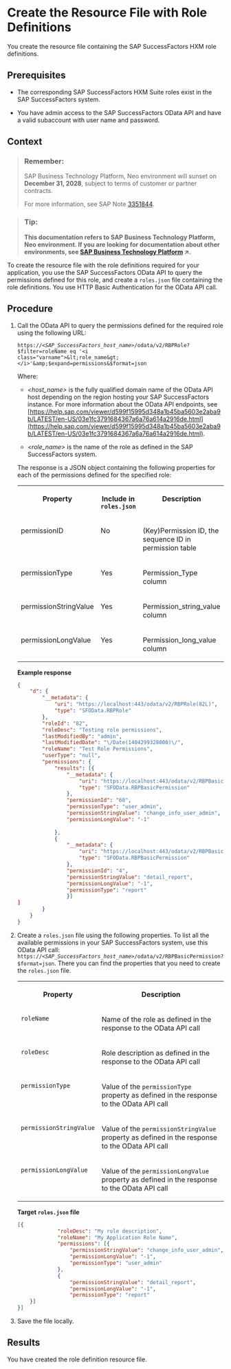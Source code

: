 <!-- loio93d5ce5346424596ac8dbe43b98a49ec -->

# Create the Resource File with Role Definitions

You create the resource file containing the SAP SuccessFactors HXM role definitions.



## Prerequisites

-   The corresponding SAP SuccessFactors HXM Suite roles exist in the SAP SuccessFactors system.

-   You have admin access to the SAP SuccessFactors OData API and have a valid subaccount with user name and password.




## Context

> ### Remember:  
> SAP Business Technology Platform, Neo environment will sunset on **December 31, 2028**, subject to terms of customer or partner contracts.
> 
> For more information, see SAP Note [3351844](https://me.sap.com/notes/3351844).

> ### Tip:  
> **This documentation refers to SAP Business Technology Platform, Neo environment. If you are looking for documentation about other environments, see [SAP Business Technology Platform](https://help.sap.com/viewer/65de2977205c403bbc107264b8eccf4b/Cloud/en-US/6a2c1ab5a31b4ed9a2ce17a5329e1dd8.html "SAP Business Technology Platform (SAP BTP) is an integrated offering comprised of four technology portfolios: database and data management, application development and integration, analytics, and intelligent technologies. The platform offers users the ability to turn data into business value, compose end-to-end business processes, and build and extend SAP applications quickly.") :arrow_upper_right:.**

To create the resource file with the role definitions required for your application, you use the SAP SuccessFactors OData API to query the permissions defined for this role, and create a `roles.json` file containing the role definitions. You use HTTP Basic Authentication for the OData API call.



## Procedure

1.  Call the OData API to query the permissions defined for the required role using the following URL:

    <code>https://<i class="varname">&lt;SAP_SuccessFactors_host_name&gt;</i>/odata/v2/RBPRole?$filter=roleName eq '<i class="varname">&lt;role_name&gt;</i>'&amp;$expand=permissions&amp;$format=json</code>

    Where:

    -   *<host\_name\>* is the fully qualified domain name of the OData API host depending on the region hosting your SAP SuccessFactors instance. For more information about the OData API endpoints, see [https://help.sap.com/viewer/d599f15995d348a1b45ba5603e2aba9b/LATEST/en-US/03e1fc3791684367a6a76a614a2916de.html](https://help.sap.com/viewer/d599f15995d348a1b45ba5603e2aba9b/LATEST/en-US/03e1fc3791684367a6a76a614a2916de.html).

    -   *<role\_name\>* is the name of the role as defined in the SAP SuccessFactors system.

    The response is a JSON object containing the following properties for each of the permissions defined for the specified role:


    <table>
    <tr>
    <th valign="top">

    Property
    
    </th>
    <th valign="top">

    Include in `roles.json`
    
    </th>
    <th valign="top">

    Description
    
    </th>
    </tr>
    <tr>
    <td valign="top">
    
    permissionID
    
    </td>
    <td valign="top">
    
    No
    
    </td>
    <td valign="top">
    
    \(Key\)Permission ID, the sequence ID in permission table
    
    </td>
    </tr>
    <tr>
    <td valign="top">
    
    permissionType
    
    </td>
    <td valign="top">
    
    Yes
    
    </td>
    <td valign="top">
    
    Permission\_Type column
    
    </td>
    </tr>
    <tr>
    <td valign="top">
    
    permissionStringValue
    
    </td>
    <td valign="top">
    
    Yes
    
    </td>
    <td valign="top">
    
    Permission\_string\_value column
    
    </td>
    </tr>
    <tr>
    <td valign="top">
    
    permissionLongValue
    
    </td>
    <td valign="top">
    
    Yes
    
    </td>
    <td valign="top">
    
    Permission\_long\_value column
    
    </td>
    </tr>
    </table>
    
    **Example response**

    ```json
    {
    	"d": {
    		"__metadata": {
    			"uri": "https://localhost:443/odata/v2/RBPRole(82L)",
    			"type": "SFOData.RBPRole"
    		},
    		"roleId": "82",
    		"roleDesc": "Testing role permissions",
    		"lastModifiedBy": "admin",
    		"lastModifiedDate": "\/Date(1404299328000)\/",
    		"roleName": "Test Role Permissions",
    		"userType": "null",
    		"permissions": {
    			"results": [{
    				"__metadata": {
    					"uri": "https://localhost:443/odata/v2/RBPBasicPermission(60L)",
    					"type": "SFOData.RBPBasicPermission"
    				},
    				"permissionId": "60",
    				"permissionType": "user_admin",
    				"permissionStringValue": "change_info_user_admin",
    				"permissionLongValue": "-1"
    				
    			},
    			{
    				"__metadata": {
    					"uri": "https://localhost:443/odata/v2/RBPBasicPermission(4L)",
    					"type": "SFOData.RBPBasicPermission"
    				},
    				"permissionId": "4",
    				"permissionStringValue": "detail_report",
    				"permissionLongValue": "-1",
    				"permissionType": "report"
    				}]
    ]
    		}
    	}
    }
    
    ```

2.  Create a `roles.json` file using the following properties. To list all the available permissions in your SAP SuccessFactors system, use this OData API call: <code>https://<i class="varname">&lt;SAP_SuccessFactors_host_name&gt;</i>/odata/v2/RBPBasicPermission?$format=json</code>. There you can find the properties that you need to create the `roles.json` file.


    <table>
    <tr>
    <th valign="top">

    Property
    
    </th>
    <th valign="top">

    Description
    
    </th>
    </tr>
    <tr>
    <td valign="top">
    
    `roleName`
    
    </td>
    <td valign="top">
    
    Name of the role as defined in the response to the OData API call
    
    </td>
    </tr>
    <tr>
    <td valign="top">
    
    `roleDesc`
    
    </td>
    <td valign="top">
    
    Role description as defined in the response to the OData API call
    
    </td>
    </tr>
    <tr>
    <td valign="top">
    
    `permissionType`
    
    </td>
    <td valign="top">
    
    Value of the `permissionType` property as defined in the response to the OData API call
    
    </td>
    </tr>
    <tr>
    <td valign="top">
    
    `permissionStringValue`
    
    </td>
    <td valign="top">
    
    Value of the `permissionStringValue` property as defined in the response to the OData API call
    
    </td>
    </tr>
    <tr>
    <td valign="top">
    
    `permissionLongValue`
    
    </td>
    <td valign="top">
    
    Value of the `permissionLongValue` property as defined in the response to the OData API call
    
    </td>
    </tr>
    </table>
    
    **Target `roles.json` file**

    ```json
    [{
    	         "roleDesc": "My role description",
    	         "roleName": "My Application Role Name",
    	         "permissions": [{
    		         "permissionStringValue": "change_info_user_admin",
    		         "permissionLongValue": "-1",
    		         "permissionType": "user_admin"
    	         },
    	         {
    		         "permissionStringValue": "detail_report",
    		         "permissionLongValue": "-1",
    		         "permissionType": "report"
    	}]
    }]
    
    ```

3.  Save the file locally.




## Results

You have created the role definition resource file.

